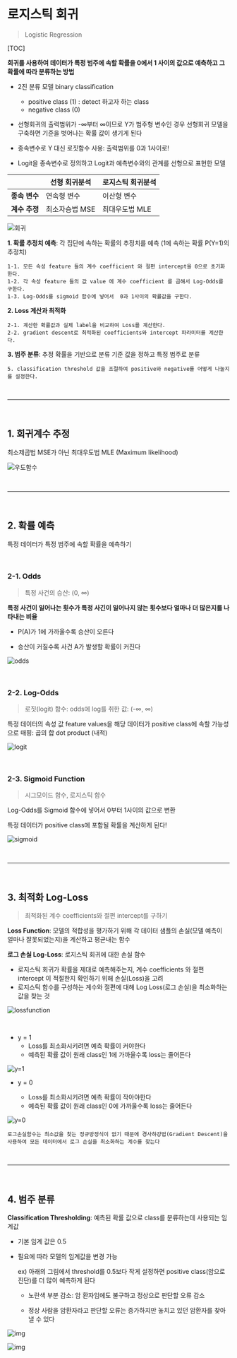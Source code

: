 # 로지스틱 회귀

> Logistic Regression

[TOC]

**회귀를 사용하여 데이터가 특정 범주에 속할 확률을 0에서 1 사이의 값으로 예측하고 그 확률에 따라 분류하는 방법**

- 2진 분류 모델 binary classification 
  - positive class (1) : detect 하고자 하는 class
  - negative class (0)

- 선형회귀의 출력범위가 -∞부터 ∞이므로 Y가 범주형 변수인 경우 선형회귀 모델을 구축하면 기준을 벗어나는 확률 값이 생기게 된다
- 종속변수로 Y 대신 로짓함수 사용: 출력범위를  0과 1사이로!
- Logit을 종속변수로 정의하고 Logit과 예측변수와의 관계를 선형으로 표현한 모델

|               | 선형 회귀분석  | 로지스틱 회귀분석 |
| ------------- | -------------- | ----------------- |
| **종속 변수** | 연속형 변수    | 이산형 변수       |
| **계수 추정** | 최소자승법 MSE | 최대우도법 MLE    |

![회귀](README.assets/회귀.jpg)

**1. 확률 추정치 예측**: 각 집단에 속하는 확률의 추정치를 예측 (1에 속하는 확률 P(Y=1)의 추정치)

```
1-1. 모든 속성 feature 들의 계수 coefficient 와 절편 intercept을 0으로 초기화한다.
1-2. 각 속성 feature 들의 값 value 에 계수 coefficient 를 곱해서 Log-Odds를 구한다.
1-3. Log-Odds를 sigmoid 함수에 넣어서  0과 1사이의 확률값을 구한다.
```

**2. Loss 계산과 최적화**

```
2-1. 계산한 확률값과 실제 label을 비교하여 Loss를 계산한다.
2-2. gradient descent로 최적화된 coefficients와 intercept 파라미터를 계산한다.
```

**3. 범주 분류**: 추정 확률을 기반으로 분류 기준 값을 정하고 특정 범주로 분류

```
5. classification threshold 값을 조절하여 positive와 negative를 어떻게 나눌지를 설정한다.
```

<br>

---

<br>

## 1. 회귀계수 추정

최소제곱법 MSE가 아닌 최대우도법 MLE (Maximum likelihood)

![우도함수](README.assets/우도함수.jpg)

<br>

---

<br>

## 2. 확률 예측

특정 데이터가 특정 범주에 속할 확률을 예측하기

<br>

### 2-1. Odds

> 특정 사건의 승산: (0, ∞)

**특정 사건이 일어나는 횟수가 특정 사긴이 일어나지 않는 횟수보다 얼마나 더 많은지를 나타내는 비율**

- P(A)가 1에 가까울수록 승산이 오른다 

- 승산이 커질수록 사건 A가 발생할 확률이 커진다

![odds](README.assets/odds.jpg)

<br>

### 2-2. Log-Odds

> 로짓(logit) 함수: odds에 log를 취한 값: (-∞, ∞)

특정 데이터의 속성 값 feature values을 해당 데이터가 positive class에 속할 가능성으로 매핑: 곱의 합 dot product (내적) 

![logit](README.assets/logit.jpg)

<br>

### 2-3. Sigmoid Function

> 시그모이드 함수, 로지스틱 함수

Log-Odds를 Sigmoid 함수에 넣어서 0부터 1사이의 값으로 변환

특정 데이터가 positive class에 포함될 확률을 계산하게 된다!

![sigmoid](README.assets/sigmoid.jpg)

<br>

---

<br>

## 3. 최적화 Log-Loss

> 최적화된 계수 coefficients와 절편 intercept를 구하기

**Loss Function**: 모델의 적합성을 평가하기 위해 각 데이터 샘플의 손실(모델 예측이 얼마나 잘못되었는지)을 계산하고 평균내는 함수 

**로그 손실 Log-Loss**: 로지스틱 회귀에 대한 손실 함수

- 로지스틱 회귀가 확률을 제대로 예측해주는지, 계수 coefficients 와 절편 intercept 이 적절한지 확인하기 위해 손실(Loss)을 고려
- 로지스틱 함수를 구성하는 계수와 절편에 대해 Log Loss(로그 손실)을 최소화하는 값을 찾는 것

![lossfunction](README.assets/lossfunction.jpg)

<br>

- y = 1
  - Loss를 최소화시키려면 예측 확률이 커야한다
  - 예측된 확률 값이 원래 class인 1에 가까울수록 loss는 줄어든다

![y=1](README.assets/y=1.jpg)

- y = 0

  - Loss를 최소화시키려면 예측 확률이 작아야한다
  - 예측된 확률 값이 원래 class인 0에 가까울수록 loss는 줄어든다

![y=0](README.assets/y=0.jpg)

```
로그손실함수는 최소값을 찾는 정규방정식이 없기 때문에 경사하강법(Gradient Descent)을 사용하여 모든 데이터에서 로그 손실을 최소화하는 계수를 찾는다
```

<br>

---

<br>

## 4. 범주 분류

**Classification Thresholding**: 예측된 확률 값으로 class를 분류하는데 사용되는 임계값

- 기본 임계 값은 0.5

- 필요에 따라 모델의 임계값을 변경 가능

  ex) 아래의 그림에서 threshold를 0.5보다 작게 설정하면 positive class(암으로 진단)를 더 많이 예측하게 된다

  - 노란색 부분 감소: 암 환자임에도 불구하고 정상으로 판단할 오류 감소

  - 정상 사람을 암환자라고 판단할 오류는 증가하지만 놓치고 있던 암환자를 찾아낼 수 있다

![img](https://s3.amazonaws.com/codecademy-content/programs/data-science-path/logistic-regression/Threshold-01.svg)

![img](https://s3.amazonaws.com/codecademy-content/programs/data-science-path/logistic-regression/Threshold-02.svg)





